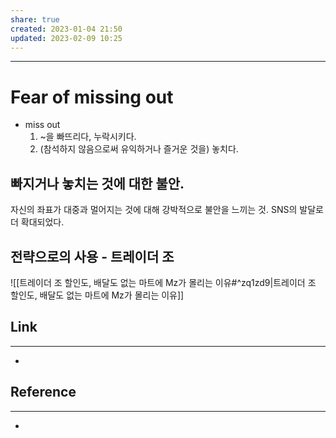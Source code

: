 ```yaml
---
share: true
created: 2023-01-04 21:50
updated: 2023-02-09 10:25
---
```


---

# Fear of missing out

- miss out
  1. ~을 빠뜨리다, 누락시키다.
  2. (참석하지 않음으로써 유익하거나 즐거운 것을) 놓치다.


## 빠지거나 놓치는 것에 대한 불안.

자신의 좌표가 대중과 멀어지는 것에 대해 강박적으로 불안을 느끼는 것.
SNS의 발달로 더 확대되었다.


## 전략으로의 사용 - 트레이더 조

![[트레이더 조  할인도, 배달도 없는 마트에 Mz가 몰리는 이유#^zq1zd9|트레이더 조  할인도, 배달도 없는 마트에 Mz가 몰리는 이유]]



## Link
---
- 


## Reference
---
- 